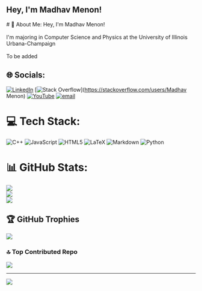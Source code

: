 ## Hey, I'm Madhav Menon!

\# 💫 About Me:
Hey, I'm Madhav Menon!<br><br>I'm majoring in Computer Science and Physics at the University of Illinois Urbana-Champaign<br><br>To be added


## 🌐 Socials:
[![LinkedIn](https://img.shields.io/badge/LinkedIn-%230077B5.svg?logo=linkedin&logoColor=white)](https://linkedin.com/in/https://www.linkedin.com/in/madhav-menon-867009217/) [![Stack Overflow](https://img.shields.io/badge/-Stackoverflow-FE7A16?logo=stack-overflow&logoColor=white)](https://stackoverflow.com/users/Madhav Menon) [![YouTube](https://img.shields.io/badge/YouTube-%23FF0000.svg?logo=YouTube&logoColor=white)](https://youtube.com/@https://www.youtube.com/@madhavmenon10) [![email](https://img.shields.io/badge/Email-D14836?logo=gmail&logoColor=white)](mailto:madhav4@illinois.edu) 

# 💻 Tech Stack:
![C++](https://img.shields.io/badge/c++-%2300599C.svg?style=for-the-badge&logo=c%2B%2B&logoColor=white) ![JavaScript](https://img.shields.io/badge/javascript-%23323330.svg?style=for-the-badge&logo=javascript&logoColor=%23F7DF1E) ![HTML5](https://img.shields.io/badge/html5-%23E34F26.svg?style=for-the-badge&logo=html5&logoColor=white) ![LaTeX](https://img.shields.io/badge/latex-%23008080.svg?style=for-the-badge&logo=latex&logoColor=white) ![Markdown](https://img.shields.io/badge/markdown-%23000000.svg?style=for-the-badge&logo=markdown&logoColor=white) ![Python](https://img.shields.io/badge/python-3670A0?style=for-the-badge&logo=python&logoColor=ffdd54)
# 📊 GitHub Stats:
![](https://github-readme-stats.vercel.app/api?username=MadhavMenon10&theme=onedark&hide_border=false&include_all_commits=true&count_private=true)<br/>
![](https://nirzak-streak-stats.vercel.app/?user=MadhavMenon10&theme=onedark&hide_border=false)<br/>
![](https://github-readme-stats.vercel.app/api/top-langs/?username=MadhavMenon10&theme=onedark&hide_border=false&include_all_commits=true&count_private=true&layout=compact)

## 🏆 GitHub Trophies
![](https://github-profile-trophy.vercel.app/?username=MadhavMenon10&theme=radical&no-frame=false&no-bg=true&margin-w=4)

### 🔝 Top Contributed Repo
![](https://github-contributor-stats.vercel.app/api?username=MadhavMenon10&limit=5&theme=dark&combine_all_yearly_contributions=true)

---
[![](https://visitcount.itsvg.in/api?id=MadhavMenon10&icon=0&color=0)](https://visitcount.itsvg.in)

<!-- Proudly created with GPRM ( https://gprm.itsvg.in ) -->

